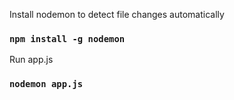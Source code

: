 Install nodemon to detect file changes automatically

### `npm install -g nodemon`

Run app.js 

### `nodemon app.js`